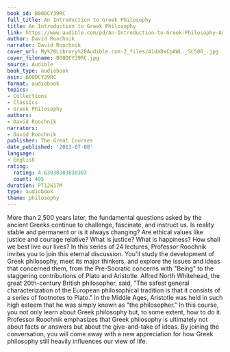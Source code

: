 ```yaml
---
book_id: B00DCY39RC
full_title: An Introduction to Greek Philosophy
title: An Introduction to Greek Philosophy
link: https://www.audible.com/pd/An-Introduction-to-Greek-Philosophy-Audiobook/B00DCY39RC
author: David Roochnik
narrator: David Roochnik
cover_url: My%20Library%20Audible.com-2_files/41daDxCpAWL._SL500_.jpg
cover_filename: B00DCY39RC.jpg
source: Audible
book_type: audiobook
asin: B00DCY39RC
format: audiobook
topics:
- Collections
- Classics
- Greek Philosophy
authors:
- David Roochnik
narrators:
- David Roochnik
publisher: The Great Courses
date_published: '2013-07-08'
language:
- English
rating:
  rating: 4.63030303030303
  count: 495
duration: PT12H17M
type: audiobook
theme: philosophy
---
```

More than 2,500 years later, the fundamental questions asked by the ancient Greeks continue to challenge, fascinate, and instruct us. Is reality stable and permanent or is it always changing? Are ethical values like justice and courage relative? What is justice? What is happiness? How shall we best live our lives?
In this series of 24 lectures, Professor Roochnik invites you to join this eternal discussion. You'll study the development of Greek philosophy, meet its major thinkers, and explore the issues and ideas that concerned them, from the Pre-Socratic concerns with "Being" to the staggering contributions of Plato and Aristotle.
Alfred North Whitehead, the great 20th-century British philosopher, said, "The safest general characterization of the European philosophical tradition is that it consists of a series of footnotes to Plato." In the Middle Ages, Aristotle was held in such high esteem that he was simply known as "the philosopher."
In this course, you not only learn about Greek philosophy but, to some extent, how to do it. Professor Roochnik emphasizes that Greek philosophy is ultimately not about facts or answers but about the give-and-take of ideas. By joining the conversation, you will come away with a new appreciation for how Greek philosophy still heavily influences our view of life.
